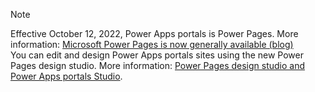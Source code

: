 > [!NOTE]
> Effective October 12, 2022, Power Apps portals is Power Pages. More information: [Microsoft Power Pages is now generally available (blog)](https://aka.ms/PPagesIgnite22 ) <br>
> You can edit and design Power Apps portals sites using the new Power Pages design studio. More information: [Power Pages design studio and Power Apps portals Studio](/power-pages/configure/editing-sites).
